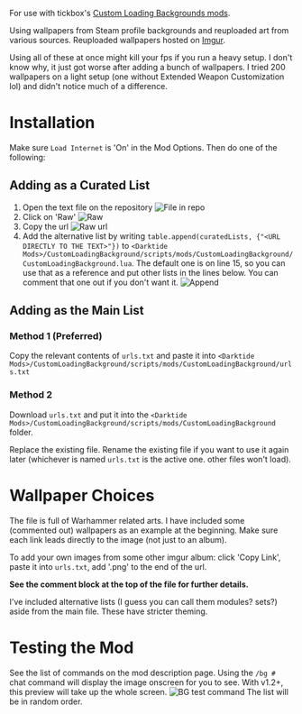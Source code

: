 For use with tickbox's [Custom Loading Backgrounds mods](https://www.nexusmods.com/warhammer40kdarktide/mods/462).

Using wallpapers from Steam profile backgrounds and reuploaded art from various sources. Reuploaded wallpapers hosted on [Imgur](https://imgur.com/a/custom-loading-backgrounds-1920x1080-REhTk5C). 

Using all of these at once might kill your fps if you run a heavy setup. I don't know why, it just got worse after adding a bunch of wallpapers. I tried 200 wallpapers on a light setup (one without Extended Weapon Customization lol) and didn't notice much of a difference.

# Installation
Make sure `Load Internet` is 'On' in the Mod Options. Then do one of the following:

## Adding as a Curated List
1) Open the text file on the repository
![File in repo](https://github.com/user-attachments/assets/d3f54624-0bfe-41b7-8f91-0713f337d250)
2) Click on 'Raw'
![Raw](https://github.com/user-attachments/assets/3a170483-db37-431e-a08c-90f855ae8b81)
3) Copy the url
![Raw url](https://github.com/user-attachments/assets/38711640-3019-4c8d-ba6d-1a1d07bbaac0)
4) Add the alternative list by writing `table.append(curatedLists, {"<URL DIRECTLY TO THE TEXT>"})` to `<Darktide Mods>/CustomLoadingBackground/scripts/mods/CustomLoadingBackground/CustomLoadingBackground.lua`. The default one is on line 15, so you can use that as a reference and put other lists in the lines below. You can comment that one out if you don't want it.
![Append](https://github.com/user-attachments/assets/6432934b-3647-4562-adf9-70804cdb8ea7)

## Adding as the Main List
### Method 1 (Preferred)
Copy the relevant contents of `urls.txt` and paste it into `<Darktide Mods>/CustomLoadingBackground/scripts/mods/CustomLoadingBackground/urls.txt`

### Method 2
Download `urls.txt` and put it into the `<Darktide Mods>/CustomLoadingBackground/scripts/mods/CustomLoadingBackground` folder.

Replace the existing file. Rename the existing file if you want to use it again later (whichever is named `urls.txt` is the active one. other files won't load).

# Wallpaper Choices
The file is full of Warhammer related arts. I have included some (commented out) wallpapers as an example at the beginning. Make sure each link leads directly to the image (not just to an album).

To add your own images from some other imgur album: click 'Copy Link', paste it into `urls.txt`, add '.png' to the end of the url.

**See the comment block at the top of the file for further details.**

I've included alternative lists (I guess you can call them modules? sets?) aside from the main file. These have stricter theming.

# Testing the Mod
See the list of commands on the mod description page. Using the `/bg #` chat command will display the image onscreen for you to see. With v1.2+, this preview will take up the whole screen.
![BG test command](https://github.com/user-attachments/assets/5b0819a6-934b-4cdd-a36a-57c30b2c8fea)
The list will be in random order. 
